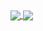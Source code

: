 
<a href="https://github.com/anuraghazra/github-readme-stats">
  <img align="center" src="https://vercel-7uai.vercel.app/api/top-langs/?username=FyWolf&layout=compact&theme=radical&hide_border=true&bg_color=0d1117&title_color=7828b5" />
</a>
<a href="https://github.com/anuraghazra/convoychat">
  <img align="center" src="https://vercel-7uai.vercel.app/api?username=FyWolf&hide=issues,prs&show_icons=true&theme=radical&hide_border=true&bg_color=0d1117&title_color=7828b5&text_color=8b949e&icon_color=612b8a" />
</a>

<!--
[![Top Langs](https://github-readme-stats.vercel.app/api/top-langs/?username=FyWolf&layout=compact&theme=radical)](https://github.com/anuraghazra/github-readme-stats)
![Anurag's GitHub stats](https://github-readme-stats.vercel.app/api?username=FyWolf&show_icons=true&theme=radical)
-->
